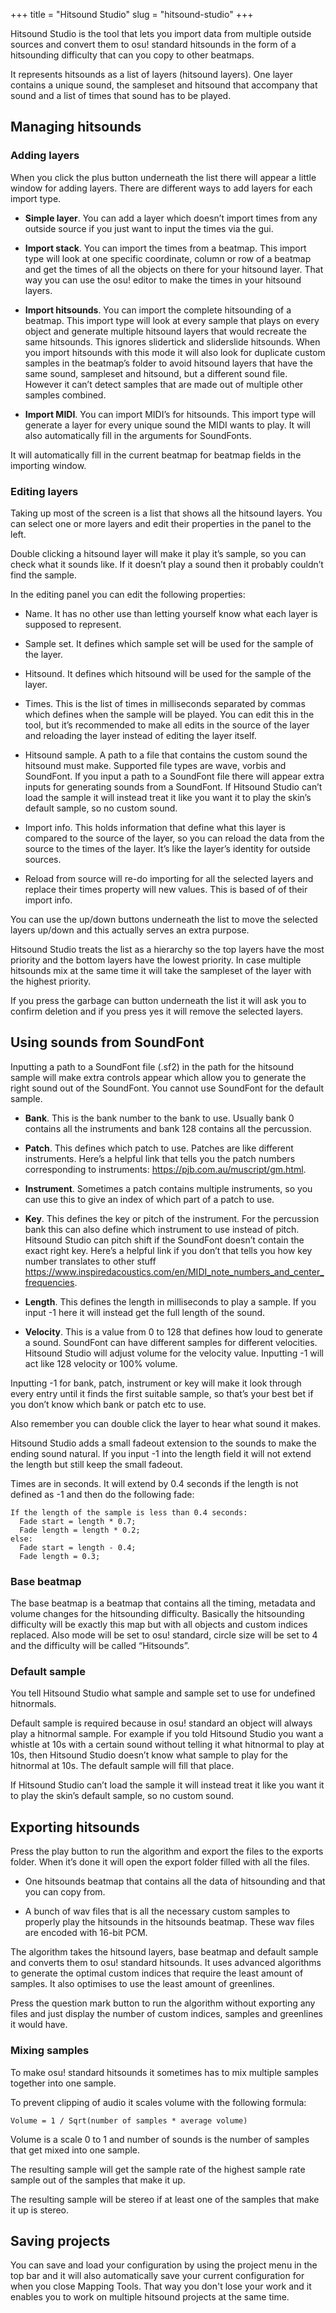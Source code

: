 +++
title = "Hitsound Studio"
slug = "hitsound-studio"
+++

Hitsound Studio is the tool that lets you import data from multiple outside
sources and convert them to osu! standard hitsounds in the form of a
hitsounding difficulty that can you copy to other beatmaps.

It represents hitsounds as a list of layers (hitsound layers). One layer
contains a unique sound, the sampleset and hitsound that accompany that sound
and a list of times that sound has to be played.

Managing hitsounds
---

### Adding layers

When you click the plus button underneath the list there will appear a little
window for adding layers. There are different ways to add layers for each
import type.

- **Simple layer**. You can add a layer which doesn’t import times from any
  outside source if you just want to input the times via the gui.

- **Import stack**. You can import the times from a beatmap. This import type
  will look at one specific coordinate, column or row of a beatmap and get the
  times of all the objects on there for your hitsound layer. That way you can
  use the osu! editor to make the times in your hitsound layers.

- **Import hitsounds**.  You can import the complete hitsounding of a beatmap.
  This import type will look at every sample that plays on every object and
  generate multiple hitsound layers that would recreate the same hitsounds.
  This ignores slidertick and sliderslide hitsounds. When you import hitsounds
  with this mode it will also look for duplicate custom samples in the
  beatmap’s folder to avoid hitsound layers that have the same sound, sampleset
  and hitsound, but a different sound file. However it can’t detect samples
  that are made out of multiple other samples combined.

- **Import MIDI**. You can import MIDI’s for hitsounds. This import type will
  generate a layer for every unique sound the MIDI wants to play. It will also
  automatically fill in the arguments for SoundFonts.

It will automatically fill in the current beatmap for beatmap fields in the
importing window.

### Editing layers

Taking up most of the screen is a list that shows all the hitsound layers. You
can select one or more layers and edit their properties in the panel to the
left.

Double clicking a hitsound layer will make it play it’s sample, so you can
check what it sounds like. If it doesn’t play a sound then it probably couldn’t
find the sample.

In the editing panel you can edit the following properties:

- Name. It has no other use than letting yourself know what each layer is supposed to represent.

- Sample set. It defines which sample set will be used for the sample of the layer.

- Hitsound. It defines which hitsound will be used for the sample of the layer.

- Times. This is the list of times in milliseconds separated by commas which defines when the sample will be played. You can edit this in the tool, but it’s recommended to make all edits in the source of the layer and reloading the layer instead of editing the layer itself.

- Hitsound sample. A path to a file that contains the custom sound the hitsound must make. Supported file types are wave, vorbis and SoundFont. If you input a path to a SoundFont file there will appear extra inputs for generating sounds from a SoundFont. If Hitsound Studio can’t load the sample it will instead treat it like you want it to play the skin’s default sample, so no custom sound.

- Import info. This holds information that define what this layer is compared to the source of the layer, so you can reload the data from the source to the times of the layer. It’s like the layer’s identity for outside sources.

- Reload from source will re-do importing for all the selected layers and replace their times property will new values. This is based of of their import info.

You can use the up/down buttons underneath the list to move the selected layers
up/down and this actually serves an extra purpose.

Hitsound Studio treats the list as a hierarchy so the top layers have the most
priority and the bottom layers have the lowest priority. In case multiple
hitsounds mix at the same time it will take the sampleset of the layer with the
highest priority.

If you press the garbage can button underneath the list it will ask you to
confirm deletion and if you press yes it will remove the selected layers.
 
Using sounds from SoundFont
---

Inputting a path to a SoundFont file (.sf2) in the path for the hitsound sample
will make extra controls appear which allow you to generate the right sound out
of the SoundFont. You cannot use SoundFont for the default sample.

- **Bank**. This is the bank number to the bank to use. Usually bank 0 contains
  all the instruments and bank 128 contains all the percussion.

- **Patch**. This defines which patch to use. Patches are like different
  instruments. Here’s a helpful link that tells you the patch numbers
  corresponding to instruments: https://pjb.com.au/muscript/gm.html.

- **Instrument**. Sometimes a patch contains multiple instruments, so you can
  use this to give an index of which part of a patch to use.

- **Key**. This defines the key or pitch of the instrument. For the percussion
  bank this can also define which instrument to use instead of pitch. Hitsound
  Studio can pitch shift if the SoundFont doesn’t contain the exact right key.
  Here’s a helpful link if you don’t that tells you how key number translates
  to other stuff
  https://www.inspiredacoustics.com/en/MIDI_note_numbers_and_center_frequencies.

- **Length**. This defines the length in milliseconds to play a sample. If you
  input -1 here it will instead get the full length of the sound.

- **Velocity**. This is a value from 0 to 128 that defines how loud to generate
  a sound. SoundFont can have different samples for different velocities.
  Hitsound Studio will adjust volume for the velocity value. Inputting -1 will
  act like 128 velocity or 100% volume.

Inputting -1 for bank, patch, instrument or key will make it look through every
entry until it finds the first suitable sample, so that’s your best bet if you
don’t know which bank or patch etc to use.

Also remember you can double click the layer to hear what sound it makes.

Hitsound Studio adds a small fadeout extension to the sounds to make the ending
sound natural. If you input -1 into the length field it will not extend the
length but still keep the small fadeout.

Times are in seconds. It will extend by 0.4 seconds if the length is not
defined as -1 and then do the following fade:

```
If the length of the sample is less than 0.4 seconds:
  Fade start = length * 0.7;
  Fade length = length * 0.2;
else:
  Fade start = length - 0.4;
  Fade length = 0.3;
```

### Base beatmap

The base beatmap is a beatmap that contains all the timing, metadata and volume
changes for the hitsounding difficulty. Basically the hitsounding difficulty
will be exactly this map but with all objects and custom indices replaced. Also
mode will be set to osu! standard, circle size will be set to 4 and the
difficulty will be called “Hitsounds”.
 
### Default sample

You tell Hitsound Studio what sample and sample set to use for undefined
hitnormals.

Default sample is required because in osu! standard an object will always play
a hitnormal sample. For example if you told Hitsound Studio you want a whistle
at 10s with a certain sound without telling it what hitnormal to play at 10s,
then Hitsound Studio doesn’t know what sample to play for the hitnormal at 10s.
The default sample will fill that place. 

If Hitsound Studio can’t load the sample it will instead treat it like you want
it to play the skin’s default sample, so no custom sound.

Exporting hitsounds
---

Press the play button to run the algorithm and export the files to the exports
folder. When it’s done it will open the export folder filled with all the
files.

- One hitsounds beatmap that contains all the data of hitsounding and that you
  can copy from.

- A bunch of wav files that is all the necessary custom samples to properly
  play the hitsounds in the hitsounds beatmap. These wav files are encoded with
  16-bit PCM.

The algorithm takes the hitsound layers, base beatmap and default sample and
converts them to osu! standard hitsounds. It uses advanced algorithms to
generate the optimal custom indices that require the least amount of samples.
It also optimises to use the least amount of greenlines.

Press the question mark button to run the algorithm without exporting any files
and just display the number of custom indices, samples and greenlines it would
have.
 
### Mixing samples

To make osu! standard hitsounds it sometimes has to mix multiple samples
together into one sample.

To prevent clipping of audio it scales volume with the following formula:

```
Volume = 1 / Sqrt(number of samples * average volume)
```

Volume is a scale 0 to 1 and number of sounds is the number of samples that get
mixed into one sample.

The resulting sample will get the sample rate of the highest sample rate sample
out of the samples that make it up.

The resulting sample will be stereo if at least one of the samples that make it
up is stereo.
 
Saving projects
---

You can save and load your configuration by using the project menu in the top
bar and it will also automatically save your current configuration for when you
close Mapping Tools. That way you don't lose your work and it enables you to
work on multiple hitsound projects at the same time.
